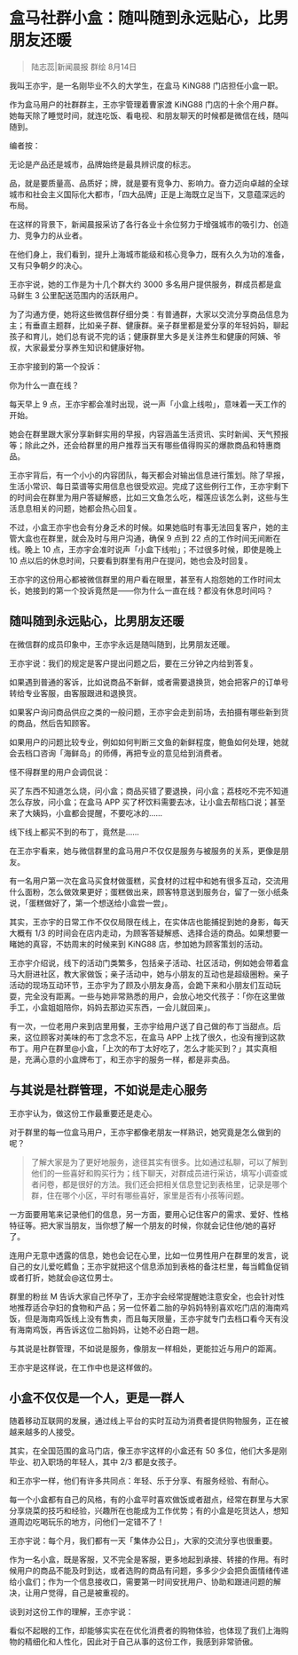 # 盒马社群小盒：随叫随到永远贴心，比男朋友还暖
> 陆志蕊|新闻晨报  群绘  8月14日

我叫王亦宇，是一名刚毕业不久的大学生，在盒马 KiNG88 门店担任小盒一职。

作为盒马用户的社群群主，王亦宇管理着曹家渡 KiNG88 门店的十余个用户群。她每天除了睡觉时间，就连吃饭、看电视、和朋友聊天的时候都是微信在线，随叫随到。

编者按：

无论是产品还是城市，品牌始终是最具辨识度的标志。

品，就是要质量高、品质好；牌，就是要有竞争力、影响力。奋力迈向卓越的全球城市和社会主义国际化大都市，「四大品牌」正是上海既立足当下，又意蕴深远的布局。

在这样的背景下，新闻晨报采访了各行各业十余位努力于增强城市的吸引力、创造力、竞争力的从业者。 

在他们身上，我们看到，提升上海城市能级和核心竞争力，既有久久为功的准备，又有只争朝夕的决心。

王亦宇说，她的工作是为十几个群大约 3000 多名用户提供服务，群成员都是盒马鲜生 3 公里配送范围内的活跃用户。

为了沟通方便，她将这些微信群仔细分类：有普通群，大家以交流分享商品信息为主；有垂直主题群，比如亲子群、健康群。亲子群里都是爱分享的年轻妈妈，聊起孩子和育儿，她们总有说不完的话；健康群里大多是关注养生和健康的阿姨、爷叔，大家最爱分享养生知识和健康好物。

王亦宇接到的第一个投诉：

你为什么一直在线？

每天早上 9 点，王亦宇都会准时出现，说一声「小盒上线啦」，意味着一天工作的开始。

她会在群里跟大家分享新鲜实用的早报，内容涵盖生活资讯、实时新闻、天气预报等；除此之外，还会给群里的用户推荐当天有哪些值得购买的爆款商品和特惠商品。

王亦宇背后，有一个小小的内容团队，每天都会对输出信息进行策划。除了早报，生活小常识、每日菜谱等实用信息也很受欢迎。完成了这些例行工作，王亦宇剩下的时间会在群里为用户答疑解惑，比如三文鱼怎么吃，榴莲应该怎么剥，这些与生活息息相关的问题，她都会热心回复。

不过，小盒王亦宇也会有分身乏术的时候。如果她临时有事无法回复客户，她的主管大盒也在群里，就会及时与用户沟通，确保 9 点到 22 点的工作时间无间断在线。晚上 10 点，王亦宇会准时说声「小盒下线啦」；不过很多时候，即使是晚上 10 点以后的休息时间，只要看到群里有用户在提问，她也会及时回复。

王亦宇的这份用心都被微信群里的用户看在眼里，甚至有人抱怨她的工作时间太长，她接到的第一个投诉竟然是——你为什么一直在线？都没有休息时间吗？

## 随叫随到永远贴心，比男朋友还暖

在微信群的成员印象中，王亦宇永远是随叫随到，比男朋友还暖。

王亦宇说：我们的规定是客户提出问题之后，要在三分钟之内给到答复。

如果遇到普通的客诉，比如说商品不新鲜，或者需要退换货，她会把客户的订单号转给专业客服，由客服跟进和退换货。

如果客户询问商品供应之类的一般问题，王亦宇会走到前场，去拍摄有哪些新到货的商品，然后告知顾客。

如果用户的问题比较专业，例如如何判断三文鱼的新鲜程度，鲍鱼如何处理，她就会去档口咨询「海鲜岛」的师傅，再把专业的意见给到消费者。

怪不得群里的用户会调侃说：

买了东西不知道怎么烧，问小盒；商品买错了要退换，问小盒；荔枝吃不完不知道怎么存放，问小盒；在盒马 APP 买了杯饮料需要去冰，让小盒去帮档口说；甚至来了大姨妈，小盒都会提醒，不要吃冰的……

线下线上都买不到的布丁，竟然是……

在王亦宇看来，她与微信群里的盒马用户不仅仅是服务与被服务的关系，更像是朋友。

有一名用户第一次在盒马买食材做蛋糕，买食材的过程中和她有很多互动，交流用什么面粉，怎么做效果更好；蛋糕做出来，顾客特意送到服务台，留了一张小纸条说，「蛋糕做好了，第一个想送给小盒尝一尝」。

其实，王亦宇的日常工作不仅仅局限在线上，在实体店也能捕捉到她的身影，每天大概有 1/3 的时间会在店内走动，为顾客答疑解惑、选择合适的商品。如果想要一睹她的真容，不妨周末的时候来到 KiNG88 店，参加她为顾客策划的活动。

王亦宇介绍说，线下的活动门类繁多，包括亲子活动、社区活动，例如她会带着盒马大厨进社区，教大家做饭；亲子活动中，她与小朋友的互动也是超级圈粉。亲子活动的现场互动环节，王亦宇为了顾及小朋友身高，会跪下来和小朋友们互动玩耍，完全没有距离。一些与她非常熟悉的用户，会放心地交代孩子：「你在这里做手工，小盒姐姐陪你，妈妈去那边买东西，一会儿就回来」。

有一次，一位老用户来到店里用餐，王亦宇给用户送了自己做的布丁当甜点。后来，这位顾客对美味的布丁念念不忘，在盒马 APP 上找了很久，也没有搜到这款布丁。用户在群里@小盒，「上次的布丁太好吃了，怎么才能买到？」其实真相是，充满心意的小盒牌布丁，和王亦宇的服务一样，都是非卖品。

## 与其说是社群管理，不如说是走心服务

王亦宇认为，做这份工作最重要还是走心。

对于群里的每一位盒马用户，王亦宇都像老朋友一样熟识，她究竟是怎么做到的呢？

> 了解大家是为了更好地服务，途径其实有很多。比如通过私聊，可以了解到他们的一些喜好和购买行为；线下聊天，对群成员进行采访，填写小调查或者问卷，都是很好的方法。我们还会把相关信息登记到表格里，记录是哪个群，住在哪个小区，平时有哪些喜好，家里是否有小孩等问题。

一方面要用笔来记录他们的信息，另一方面，要用心记住客户的需求、爱好、性格特征等。把大家当朋友，当你想了解一个朋友的时候，你就会记住他/她的喜好了。

连用户无意中透露的信息，她也会记在心里，比如一位男性用户在群里的发言，说自己的女儿爱吃鳕鱼；王亦宇就把这个信息添加到表格的备注栏里，每当鳕鱼促销或者打折，她就会@这位男士。

群里的粉丝 M 告诉大家自己怀孕了，王亦宇会经常提醒她注意安全，也会针对性地推荐适合孕妇的食物和产品；另一位怀着二胎的孕妈妈特别喜欢吃门店的海南鸡饭，但是海南鸡饭线上没有售卖，而且每天限量，王亦宇就专门去档口看今天有没有海南鸡饭，再告诉这位二胎妈妈，让她不必白跑一趟。

与其说是社群管理，不如说是服务，像朋友一样相处，更能拉近与用户的距离。

王亦宇是这样说，在工作中也是这样做的。

## 小盒不仅仅是一个人，更是一群人

随着移动互联网的发展，通过线上平台的实时互动为消费者提供购物服务，正在被越来越多的人接受。

其实，在全国范围的盒马门店，像王亦宇这样的小盒还有 50 多位，他们大多是刚毕业、初入职场的年轻人，其中 2/3 都是女孩子。

和王亦宇一样，他们有许多共同点：年轻、乐于分享、有服务经验、有耐心。

每一个小盒都有自己的风格，有的小盒平时喜欢做饭或者甜点，经常在群里与大家分享烧菜的技巧和经验，兴趣所在也能成为工作优势；有的小盒是吃货达人，想知道周边吃喝玩乐的地方，问他们一定错不了！

王亦宇说：每个月，我们都有一天「集体办公日」，大家的交流分享也很重要。

作为一名小盒，既是客服，又不完全是客服，更多地起到承接、转接的作用。有时候用户的商品不能及时到达，或者选购的商品有问题，多多少少会把负面情绪传递给小盒们；作为一个信息接收口，需要第一时间安抚用户、协助和跟进问题的解决，让用户觉得，自己是被重视的。

谈到对这份工作的理解，王亦宇说：

看似不起眼的工作，却能够实实在在优化消费者的购物体验，也体现了我们上海购物的精细化和人性化，因此对于自己从事的这份工作，我感到非常骄傲。



